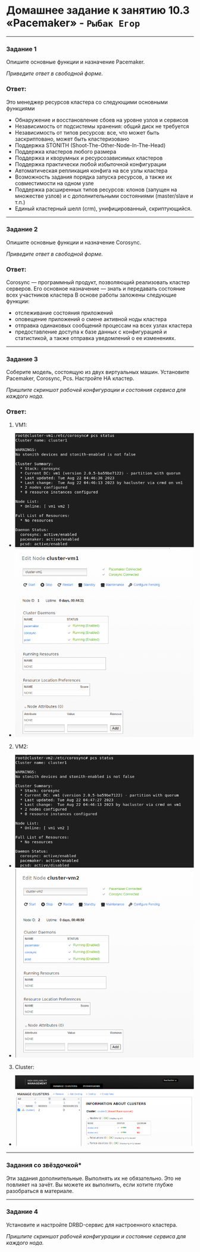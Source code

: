 # Домашнее задание к занятию 10.3 «Pacemaker» - `Рыбак Егор`

---

### Задание 1

Опишите основные функции и назначение Pacemaker.

*Приведите ответ в свободной форме.*

### Ответ:
Это менеджер ресурсов кластера со следующими основными функциями
- Обнаружение и восстановление сбоев на уровне узлов и сервисов
- Независимость от подсистемы хранения: общий диск не требуется
- Независимость от типов ресурсов: все, что может быть заскриптовано, может быть кластеризовано
- Поддержка STONITH (Shoot-The-Other-Node-In-The-Head)
- Поддержка кластеров любого размера
- Поддержка и кворумных и ресурсозависимых кластеров
- Поддержка практически любой избыточной конфигурации
- Автоматическая репликация конфига на все узлы кластера
- Возможность задания порядка запуска ресурсов, а также их совместимости на одном узле
- Поддержка расширенных типов ресурсов: клонов (запущен на множестве узлов) и с дополнительными состояниями (master/slave и т.п.)
- Единый кластерный шелл (crm), унифицированный, скриптующийся.
---

### Задание 2

Опишите основные функции и назначение Corosync.

*Приведите ответ в свободной форме.*

### Ответ:
Corosync — программный продукт, позволяющий реализовать кластер серверов. Его основное назначение — знать и передавать состояние всех участников кластера
В основе работы заложены следующие функции:
- отслеживание состояния приложений
- оповещение приложений о смене активной ноды кластера
- отправка одинаковых сообщений процессам на всех узлах кластера
- предоставление доступа к базе данных с конфигурацией и статистикой, а также отправка уведомлений о ее изменениях.

---

### Задание 3

Соберите модель, состоящую из двух виртуальных машин. Установите Pacemaker, Corosync, Pcs. Настройте HA кластер.

*Пришлите скриншот рабочей конфигурации и состояния сервиса для каждого нода.*

### Ответ:
1. VM1:
- ![pcs-status_vm1](https://github.com/RybakEgor/10-03_Pacemaker/blob/main/img/pcs-status_vm1.png)
- ![cluster-vm1](https://github.com/RybakEgor/10-03_Pacemaker/blob/main/img/cluster-vm1.png)
2. VM2:
- ![pcs-status_vm2](https://github.com/RybakEgor/10-03_Pacemaker/blob/main/img/pcs-status_vm2.png)
- ![cluster-vm2](https://github.com/RybakEgor/10-03_Pacemaker/blob/main/img/cluster-vm2.png)
 3. Cluster:
- ![cluster1-info](https://github.com/RybakEgor/10-03_Pacemaker/blob/main/img/cluster1-info.png)

---

### Задания со звёздочкой*
Эти задания дополнительные. Выполнять их не обязательно. Это не повлияет на зачёт. Вы можете их выполнить, если хотите глубже разобраться в материале.
 
---

### Задание 4

Установите и настройте DRBD-сервис для настроенного кластера.

*Пришлите скриншот рабочей конфигурации и состояние сервиса для каждого нода.*
